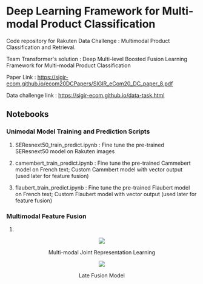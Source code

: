 # Deep Learning Framework for Multi-modal Product Classification
Code repository for Rakuten Data Challenge : Multimodal Product Classification and Retrieval. 

Team Transformer's solution : Deep Multi-level Boosted Fusion Learning Framework for Multi-modal Product Classification 
 
Paper Link : https://sigir-ecom.github.io/ecom20DCPapers/SIGIR_eCom20_DC_paper_8.pdf


Data challenge link : https://sigir-ecom.github.io/data-task.html

## Notebooks

### Unimodal Model Training and Prediction Scripts

1. SEResnext50_train_predict.ipynb : Fine tune the pre-trained SEResnext50 model on Rakuten images

2. camembert_train_predict.ipynb : Fine tune the pre-trained Cammebert model on French text; Custom Cammbert model with vector output (used later for feature fusion)

3. flaubert_train_predict.ipynb : Fine tune the pre-trained Flaubert model on French text; Custom Flaubert model with vector output (used later for feature fusion)

### Multimodal Feature Fusion
1. 


<p align="center">
  <img src="https://user-images.githubusercontent.com/56831322/89715638-a5ff2280-d9c4-11ea-9ca1-be884c8b9c26.png" />
</p>

<p align="center"> Multi-modal Joint Representation Learning </p> 



<p align="center">
  <img src="https://user-images.githubusercontent.com/56831322/89715668-f1193580-d9c4-11ea-8fcd-042e909ee30d.png" />
</p>

<p align="center"> Late Fusion Model </p> 


